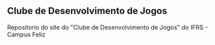 ## Clube de Desenvolvimento de Jogos

Repositorio do site do "Clube de Desenvolvimento de Jogos" do IFRS - Campus Feliz